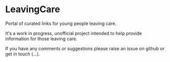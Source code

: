 # LeavingCare

Portal of curated links for young people leaving care.

It's a work in progress, unofficial project intended to help provide information for those leaving care.  

If you have any comments or suggestions please raise an issue on github or get in touch (...).

